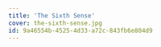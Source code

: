 ```yaml
---
title: 'The Sixth Sense'
cover: the-sixth-sense.jpg
id: 9a46554b-4525-4d33-a72c-843fb6e804d9
---
```

